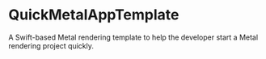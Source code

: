 # QuickMetalAppTemplate
A Swift-based Metal rendering template to help the developer start a Metal rendering project quickly.
